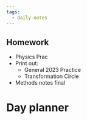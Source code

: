 ```yaml
---
tags:
  - daily-notes
---
```

## Homework 
- Physics Prac
- Print out:
	- General 2023 Practice
	- Transformation Circle
- Methods notes final

# Day planner



